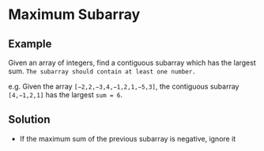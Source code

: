 # Maximum Subarray
## Example

Given an array of integers, find a contiguous subarray which has the largest sum.
`The subarray should contain at least one number.`

e.g. Given the array `[−2,2,−3,4,−1,2,1,−5,3]`, the contiguous subarray `[4,−1,2,1]` has the largest `sum = 6`.

## Solution
- If the maximum sum of the previous subarray is negative, ignore it
